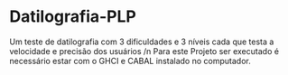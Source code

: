 # Datilografia-PLP
Um teste de datilografia com 3 dificuldades e 3 níveis cada que testa a velocidade e precisão dos usuários /n
Para este Projeto ser executado é necessário estar com o GHCI e CABAL instalado no computador.
